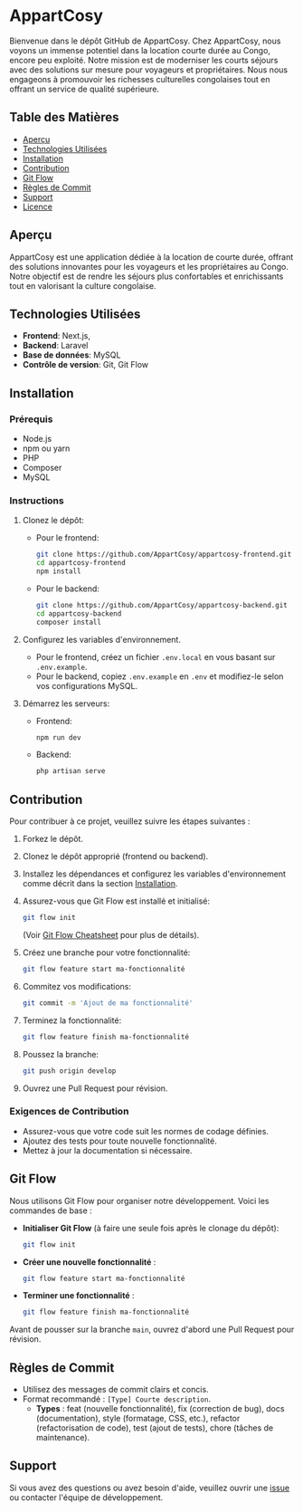 # AppartCosy

Bienvenue dans le dépôt GitHub de AppartCosy. Chez AppartCosy, nous voyons un immense potentiel dans la location courte durée au Congo, encore peu exploité. Notre mission est de moderniser les courts séjours avec des solutions sur mesure pour voyageurs et propriétaires. Nous nous engageons à promouvoir les richesses culturelles congolaises tout en offrant un service de qualité supérieure.

## Table des Matières

- [Aperçu](#aperçu)
- [Technologies Utilisées](#technologies-utilisées)
- [Installation](#installation)
- [Contribution](#contribution)
- [Git Flow](#git-flow)
- [Règles de Commit](#règles-de-commit)
- [Support](#support)
- [Licence](#licence)

## Aperçu

AppartCosy est une application dédiée à la location de courte durée, offrant des solutions innovantes pour les voyageurs et les propriétaires au Congo. Notre objectif est de rendre les séjours plus confortables et enrichissants tout en valorisant la culture congolaise.

## Technologies Utilisées

- **Frontend**: Next.js,
- **Backend**: Laravel
- **Base de données**: MySQL
- **Contrôle de version**: Git, Git Flow


## Installation

### Prérequis

- Node.js
- npm ou yarn
- PHP
- Composer
- MySQL

### Instructions

1. Clonez le dépôt:

    - Pour le frontend:
        ```sh
        git clone https://github.com/AppartCosy/appartcosy-frontend.git
        cd appartcosy-frontend
        npm install
        ```

    - Pour le backend:
        ```sh
        git clone https://github.com/AppartCosy/appartcosy-backend.git
        cd appartcosy-backend
        composer install
        ```

2. Configurez les variables d'environnement.

    - Pour le frontend, créez un fichier `.env.local` en vous basant sur `.env.example`.
    - Pour le backend, copiez `.env.example` en `.env` et modifiez-le selon vos configurations MySQL.

3. Démarrez les serveurs:

    - Frontend:
        ```sh
        npm run dev
        ```

    - Backend:
        ```sh
        php artisan serve
        ```

## Contribution

Pour contribuer à ce projet, veuillez suivre les étapes suivantes :

1. Forkez le dépôt.
2. Clonez le dépôt approprié (frontend ou backend).
3. Installez les dépendances et configurez les variables d'environnement comme décrit dans la section [Installation](#installation).
4. Assurez-vous que Git Flow est installé et initialisé:
    ```sh
    git flow init
    ```
    (Voir [Git Flow Cheatsheet](https://danielkummer.github.io/git-flow-cheatsheet/index.fr_FR.html) pour plus de détails).

5. Créez une branche pour votre fonctionnalité:
    ```sh
    git flow feature start ma-fonctionnalité
    ```

6. Commitez vos modifications:
    ```sh
    git commit -m 'Ajout de ma fonctionnalité'
    ```

7. Terminez la fonctionnalité:
    ```sh
    git flow feature finish ma-fonctionnalité
    ```

8. Poussez la branche:
    ```sh
    git push origin develop
    ```

9. Ouvrez une Pull Request pour révision.

### Exigences de Contribution

- Assurez-vous que votre code suit les normes de codage définies.
- Ajoutez des tests pour toute nouvelle fonctionnalité.
- Mettez à jour la documentation si nécessaire.

## Git Flow

Nous utilisons Git Flow pour organiser notre développement. Voici les commandes de base :

- **Initialiser Git Flow** (à faire une seule fois après le clonage du dépôt):
    ```sh
    git flow init
    ```

- **Créer une nouvelle fonctionnalité** :
    ```sh
    git flow feature start ma-fonctionnalité
    ```

- **Terminer une fonctionnalité** :
    ```sh
    git flow feature finish ma-fonctionnalité
    ```

Avant de pousser sur la branche `main`, ouvrez d'abord une Pull Request pour révision.

## Règles de Commit

- Utilisez des messages de commit clairs et concis.
- Format recommandé : `[Type] Courte description`.
  - **Types** : feat (nouvelle fonctionnalité), fix (correction de bug), docs (documentation), style (formatage, CSS, etc.), refactor (refactorisation de code), test (ajout de tests), chore (tâches de maintenance).

## Support

Si vous avez des questions ou avez besoin d'aide, veuillez ouvrir une [issue](https://github.com/AppartCosy/issues) ou contacter l'équipe de développement.




